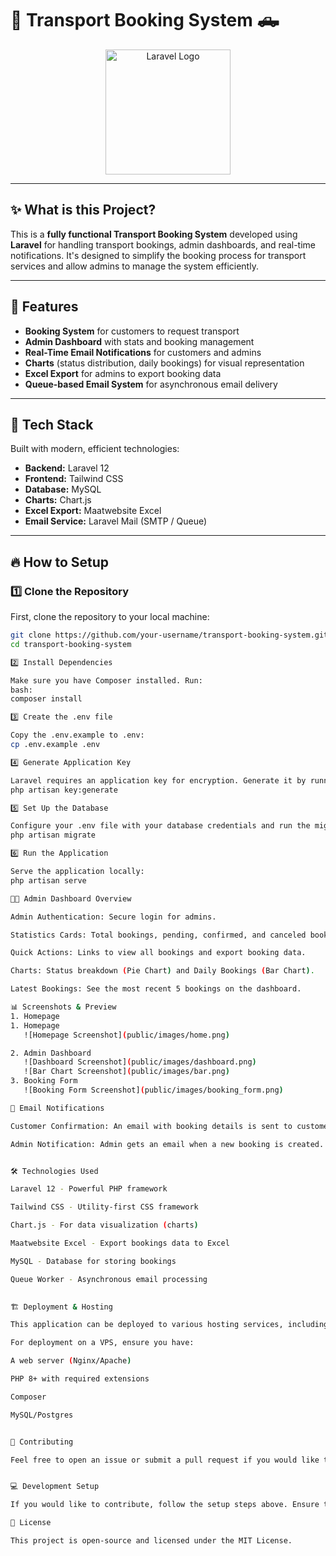 # 🚚 **Transport Booking System** 🛻

<p align="center">
  <img src="https://raw.githubusercontent.com/laravel/art/master/logo-lockup/5%20SVG/2%20CMYK/1%20Full%20Color/laravel-logolockup-cmyk-red.svg" width="200" alt="Laravel Logo">
</p>

---

## ✨ **What is this Project?**

This is a **fully functional Transport Booking System** developed using **Laravel** for handling transport bookings, admin dashboards, and real-time notifications. It's designed to simplify the booking process for transport services and allow admins to manage the system efficiently.

---

## 📸 **Features**

- **Booking System** for customers to request transport
- **Admin Dashboard** with stats and booking management
- **Real-Time Email Notifications** for customers and admins
- **Charts** (status distribution, daily bookings) for visual representation
- **Excel Export** for admins to export booking data
- **Queue-based Email System** for asynchronous email delivery

---

## 🚀 **Tech Stack**
Built with modern, efficient technologies:

- **Backend:** Laravel 12
- **Frontend:** Tailwind CSS
- **Database:** MySQL
- **Charts:** Chart.js
- **Excel Export:** Maatwebsite Excel
- **Email Service:** Laravel Mail (SMTP / Queue)

---

## 🔥 **How to Setup**

### 1️⃣ **Clone the Repository**

First, clone the repository to your local machine:

```bash
git clone https://github.com/your-username/transport-booking-system.git
cd transport-booking-system

2️⃣ Install Dependencies

Make sure you have Composer installed. Run:
bash:
composer install

3️⃣ Create the .env file

Copy the .env.example to .env:
cp .env.example .env

4️⃣ Generate Application Key

Laravel requires an application key for encryption. Generate it by running:
php artisan key:generate

5️⃣ Set Up the Database

Configure your .env file with your database credentials and run the migrations:
php artisan migrate

6️⃣ Run the Application

Serve the application locally:
php artisan serve

👨‍💻 Admin Dashboard Overview

Admin Authentication: Secure login for admins.

Statistics Cards: Total bookings, pending, confirmed, and canceled bookings.

Quick Actions: Links to view all bookings and export booking data.

Charts: Status breakdown (Pie Chart) and Daily Bookings (Bar Chart).

Latest Bookings: See the most recent 5 bookings on the dashboard.

📊 Screenshots & Preview
1. Homepage
1. Homepage  
   ![Homepage Screenshot](public/images/home.png)

2. Admin Dashboard  
   ![Dashboard Screenshot](public/images/dashboard.png)  
   ![Bar Chart Screenshot](public/images/bar.png)
3. Booking Form  
   ![Booking Form Screenshot](public/images/booking_form.png)

📩 Email Notifications

Customer Confirmation: An email with booking details is sent to customers.

Admin Notification: Admin gets an email when a new booking is created.


🛠️ Technologies Used

Laravel 12 - Powerful PHP framework

Tailwind CSS - Utility-first CSS framework

Chart.js - For data visualization (charts)

Maatwebsite Excel - Export bookings data to Excel

MySQL - Database for storing bookings

Queue Worker - Asynchronous email processing
   

🏗️ Deployment & Hosting

This application can be deployed to various hosting services, including Heroku, DigitalOcean, or Railway. Make sure to configure your environment variables properly (such as database credentials, mail service settings, etc.) for production.

For deployment on a VPS, ensure you have:

A web server (Nginx/Apache)

PHP 8+ with required extensions

Composer

MySQL/Postgres


🤝 Contributing

Feel free to open an issue or submit a pull request if you would like to contribute!


💻 Development Setup

If you would like to contribute, follow the setup steps above. Ensure that you run the necessary tests and adhere to the coding standards of the project.

📝 License

This project is open-source and licensed under the MIT License.


